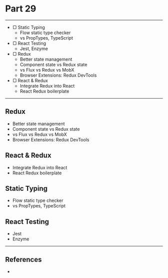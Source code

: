 # Part 29

---

* ▢ Static Typing
  * Flow static type checker
  * vs PropTypes, TypeScript
* ▢ React Testing
  * Jest, Enzyme
* ▢ Redux
  * Better state management
  * Component state vs Redux state
  * vs Flux vs Redux vs MobX
  * Browser Extensions: Redux DevTools
* ▢ React & Redux
  * Integrate Redux into React
  * React Redux boilerplate

---

## Redux

* Better state management
* Component state vs Redux state
* vs Flux vs Redux vs MobX
* Browser Extensions: Redux DevTools

## React & Redux

* Integrate Redux into React
* React Redux boilerplate

## Static Typing

* Flow static type checker
* vs PropTypes, TypeScript

## React Testing

* Jest
* Enzyme

---

## References

* []()
